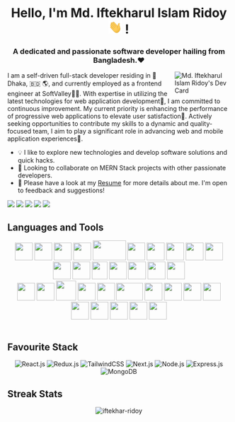 <h1 align="center"> Hello, I'm Md. Iftekharul Islam Ridoy <img src="https://raw.githubusercontent.com/ABSphreak/ABSphreak/master/gifs/Hi.gif" width="30px" height="30px" > ! </h1>
<h3 align="center">A dedicated and passionate software developer hailing from Bangladesh.❤️</h3>  

<div align="left">

  <a href="https://app.daily.dev/mdiftekharulislamridoy"><img src="https://api.daily.dev/devcards/38da663c68e0422ab8bd4b09945a14d6.png?r=tse" width="25%"  align="right" alt="Md. Iftekharul Islam Ridoy's Dev Card"/></a>

  I am a self-driven full-stack developer residing in 🎯 Dhaka, 🇧🇩 🌎, and currently employed as a frontend engineer at SoftValley👨‍🎓. With expertise in utilizing the latest technologies for web application development🔭, I am committed to continuous improvement. My current priority is enhancing the performance of progressive web applications to elevate user satisfaction🌱. Actively seeking opportunities to contribute my skills to a dynamic and quality-focused team, I aim to play a significant role in advancing web and mobile application experiences🚀.
  <br />

- 💡 I like to explore new technologies and develop software solutions and quick hacks.
- 👯 Looking to collaborate on MERN Stack projects with other passionate developers.
- 📝 Please have a look at my [Resume](https://drive.google.com/file/d/13e_7Fh-Qc-XhN5IYsH_qHIWc9Cnq79C8/view?usp=sharing) for more details about me. I'm open to feedback and suggestions!
  
 </div>
 
[<img src="https://img.shields.io/badge/Portfolio-%23000000.svg?&style=for-the-badge&logo=react&logoColor=61DAFB">](https://iftekharulislam.vercel.app/)
[<img src="https://img.shields.io/badge/Gmail-D14836?style=for-the-badge&logo=gmail&logoColor=white">](mailto:iftekharulislam.ridoy@gmail.com)
[<img src="https://img.shields.io/badge/linkedin-%230077B5.svg?&style=for-the-badge&logo=linkedin&logoColor=white">](https://www.linkedin.com/in/iftekhar-ridoy/)
[<img src="https://img.shields.io/badge/facebook-%231877F2.svg?&style=for-the-badge&logo=facebook&logoColor=white">](https://www.facebook.com/iftekhar.ridoy07)
[<img src="https://img.shields.io/badge/whatsapp-4B7F1.svg?style=for-the-badge&logo=whatsapp&logoColor=white">](https://wa.me/+8801647629311)
<br />

## Languages and Tools

<div align="center">

<img src="https://i.imgur.com/pWp0iDn.png" height="40" width="40"> 
<img src="https://i.imgur.com/Riq5bIb.png" height="40" width="40">
<img src="https://i.imgur.com/Uivesm4.png" height="40" width="40">
<img src="https://i.imgur.com/KUlechH.png" height="40" width="40">

<img src="https://i.imgur.com/lPav31e.png" height="45" width="75">
<img src="https://i.imgur.com/uTwsATT.png" height="40" width="40">
<img src="https://i.imgur.com/0zjDnXw.png" height="40" width="40">
<img src="https://i.imgur.com/VBd4aS3.png" height="40" width="40">
<img src="https://i.imgur.com/JcUsLfc.png" height="40" width="40">
<img src="https://i.imgur.com/wa305S7.png" height="40" width="40">
<img src="https://i.imgur.com/wsUmcb5.png" height="40" width="40">
<img src="https://i.imgur.com/3NP07nj.png" height="40" width="40">
<img src="https://i.imgur.com/mH7zbFv.png" height="40" width="35">
<img src="https://i.imgur.com/9Ulh3vX.png" height="40" width="40">
<img src="https://i.imgur.com/apxFVxR.png" height="40" width="40">
<img src="https://i.imgur.com/t74wIVs.png" height="40" width="40">
<img src="https://i.imgur.com/egRbxBy.png" height="40" width="40">

<br />

<img src="https://i.imgur.com/CfbGSw2.png" height="40" width="40">
<img src="https://i.imgur.com/ydbeeyk.png" height="40" width="40">
<img src="https://i.imgur.com/054LTZq.png" height="45" width="45">
<img src="https://i.imgur.com/mQGR6nx.png" height="40" width="40">
<img src="https://i.imgur.com/x6EieWc.png" height="40" width="40">
<img src="https://i.imgur.com/K5LeVnW.png" height="40" width="60">
<img src="https://i.imgur.com/ehWaPTK.png" height="40" width="40">
<img src="https://i.imgur.com/59p9PDP.png" height="40" width="40">
<img src="https://i.imgur.com/DjzmcTo.png" height="40" width="40">
<img src="https://i.imgur.com/VjulBsn.png" height="40" width="40">
<img src="https://i.imgur.com/bbawh2F.png" height="40" width="40">
<img src="https://i.imgur.com/0BKuO1I.png" height="40" width="40">
<img src="https://i.imgur.com/b65wQ01.png" height="40" width="40">
<img src="https://i.imgur.com/0EZWddS.png" height="40" width="40">
<img src="https://i.imgur.com/yBHwdqa.png" height="40" width="40">
</div>

<br /> 

## Favourite Stack

<div align="center">
<img alt="React.js" src="https://img.shields.io/badge/React-20232A?style=for-the-badge&logo=react&logoColor=61DAFB" />
<img alt="Redux.js" src="https://img.shields.io/badge/Redux-593D88?style=for-the-badge&logo=redux&logoColor=white" />
<img alt="TailwindCSS" src="https://img.shields.io/badge/Tailwind_CSS-38B2AC?style=for-the-badge&logo=tailwind-css&logoColor=white"/>
<img alt="Next.js" src="https://img.shields.io/badge/next.js-000000?style=for-the-badge&logo=nextdotjs&logoColor=white" />
<img alt="Node.js" src="https://img.shields.io/badge/Node.js-43853D?style=for-the-badge&logo=node.js&logoColor=white" />
<img alt="Express.js" src="https://img.shields.io/badge/express.js-%23404d59.svg?style=for-the-badge&logo=express&logoColor=%2361DAFB"/>
<img alt="MongoDB" src="https://img.shields.io/badge/MongoDB-4EA94B?style=for-the-badge&logo=mongodb&logoColor=white" />
</div>
</div>


## <b>Streak Stats</b>

<p align="center"><img src="https://github-readme-streak-stats.herokuapp.com/?user=iftekhar-ridoy&theme=tokyonight_duo" alt="iftekhar-ridoy" /></p>

